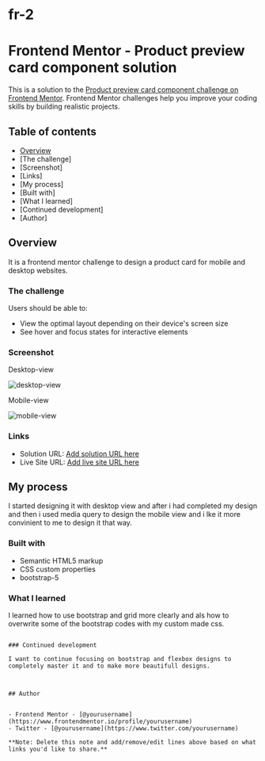 # fr-2
# Frontend Mentor - Product preview card component solution

This is a solution to the [Product preview card component challenge on Frontend Mentor](https://www.frontendmentor.io/challenges/product-preview-card-component-GO7UmttRfa). Frontend Mentor challenges help you improve your coding skills by building realistic projects. 

## Table of contents

  - [Overview](#overview)
  - [The challenge]
  - [Screenshot]
  - [Links]
  - [My process]
  - [Built with]
  - [What I learned]
  - [Continued development]
  - [Author]


## Overview
It is a frontend mentor challenge to design a product card for mobile and desktop websites.
### The challenge

Users should be able to:

- View the optimal layout depending on their device's screen size
- See hover and focus states for interactive elements

### Screenshot

Desktop-view

![desktop-view](https://user-images.githubusercontent.com/120011531/209444493-643c2f86-33c7-4d6a-96d1-81d70dde7bec.png)


Mobile-view

![mobile-view](https://user-images.githubusercontent.com/120011531/209444505-22d694c5-b532-48db-b458-223ff8235f2a.png)


### Links

- Solution URL: [Add solution URL here](https://your-solution-url.com)
- Live Site URL: [Add live site URL here](https://your-live-site-url.com)

## My process

I started designing it with desktop view and after i had completed my design and then i used media query to design the mobile view and i lke it more convinient to me to design it that way.

### Built with

- Semantic HTML5 markup
- CSS custom properties
- bootstrap-5



### What I learned

I learned how to use bootstrap and grid more clearly and als how to overwrite some of the bootstrap codes with my custom made css.
```

### Continued development

I want to continue focusing on bootstrap and flexbox designs to completely master it and to make more beautifull designs.



## Author


- Frontend Mentor - [@yourusername](https://www.frontendmentor.io/profile/yourusername)
- Twitter - [@yourusername](https://www.twitter.com/yourusername)

**Note: Delete this note and add/remove/edit lines above based on what links you'd like to share.**

